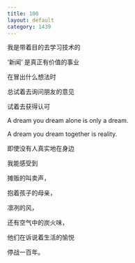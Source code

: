 ```yaml
---
title: 100
layout: default
category: 1439
---
```


我是带着目的去学习技术的

‘新闻’ 是真正有价值的事业

在冒出什么想法时

总试着去询问朋友的意见

试着去获得认可

A dream you dream alone is only a dream. 

A dream you dream together is reality.

即使没有人真实地在身边

我能感受到

摊贩的叫卖声，

抱着孩子的母亲，

凛冽的风，

还有空气中的炭火味，

他们在诉说着生活的愉悦

停战一百年。

